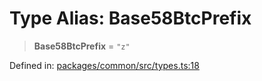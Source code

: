 # Type Alias: Base58BtcPrefix

> **Base58BtcPrefix** = `"z"`

Defined in: [packages/common/src/types.ts:18](https://github.com/dcdpr/did-btcr2-js/blob/c82bc5c69016e1146a0c52c6e6b21621f5abd6d4/packages/common/src/types.ts#L18)
